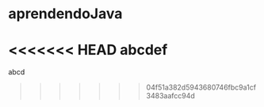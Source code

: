 # aprendendoJava
<<<<<<< HEAD
abcdef
=======
abcd
>>>>>>> 04f51a382d5943680746fbc9a1cf3483aafcc94d

